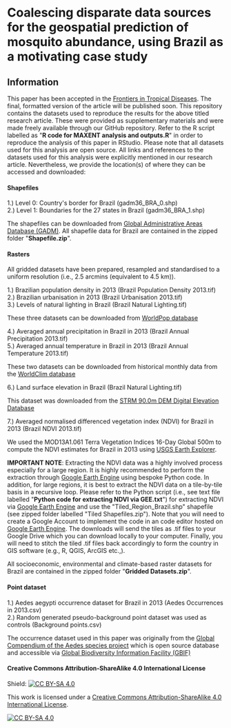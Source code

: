 # Coalescing disparate data sources for the geospatial prediction of mosquito abundance, using Brazil as a motivating case study

## Information
This paper has been accepted in the [Frontiers in Tropical Diseases][accepted]. The final, formatted version of the article will be published soon. This repository contains the datasets used to reproduce the results for the above titled research article. These were provided as supplementary materials and were made freely available through our GitHub repository. Refer to the R script labelled as "**R code for MAXENT analysis and outputs.R**" in order to reproduce the analysis of this paper in RStudio. Please note that all datasets used for this analysis are open source. All links and references to the datasets used for this analysis were explicitly mentioned in our research article. Nevertheless, we provide the location(s) of where they can be accessed and downloaded:

[accepted]: https://www.frontiersin.org/articles/10.3389/fitd.2023.1039735/abstract

#### Shapefiles
1.) Level 0: Country's border for Brazil (gadm36_BRA_0.shp) <br/>
2.) Level 1: Boundaries for the 27 states in Brazil (gadm36_BRA_1.shp)

The shapefiles can be downloaded from [Global Administrative Areas Database (GADM)][gadm]. All shapefile data for Brazil are contained in the zipped folder "**Shapefile.zip**". 

[gadm]: https://gadm.org/download_country.html

#### Rasters
All gridded datasets have been prepared, resampled and standardised to a uniform resolution (i.e., 2.5 arcmins (equivalent to 4.5 km)). 

1.) Brazilian population density in 2013 (Brazil Population Density 2013.tif) <br/>
2.) Brazilian urbanisation in 2013 (Brazil Urbanisation 2013.tif) <br/>
3.) Levels of natural lighting in Brazil (Brazil Natural Lighting.tif)

These three datasets can be downloaded from [WorldPop database][worldpop]

[worldpop]: https://www.worldpop.org

4.) Averaged annual precipitation in Brazil in 2013 (Brazil Annual Precipitation 2013.tif) <br/>
5.) Averaged annual temperature in Brazil in 2013 (Brazil Annual Temperature 2013.tif)

These two datasets can be downloaded from historical monthly data from the [WorldClim database][worldclim]

[worldclim]: https://www.worldclim.org/data/monthlywth.html

6.) Land surface elevation in Brazil (Brazil Natural Lighting.tif)

This dataset was downloaded from the [STRM 90.0m DEM Digital Elevation Database][strm]

[strm]: https://srtm.csi.cgiar.org

7.) Averaged normalised differenced vegetation index (NDVI) for Brazil in 2013 (Brazil NDVI 2013.tif)

We used the MOD13A1.061 Terra Vegetation Indices 16-Day Global 500m to compute the NDVI estimates for Brazil in 2013 using [USGS Earth Explorer][usgs]. 

**IMPORTANT NOTE**: Extracting the NDVI data was a highly involved process especially for a large region. It is highly recommended to perform the extraction through [Google Earth Engine][gee] using bespoke Python code. In addition, for large regions, it is best to extract the NDVI data on a tile-by-tile basis in a recursive loop. Please refer to the Python script (i.e., see text file labelled "**Python code for extracting NDVI via GEE.txt**") for extracting NDVI via [Google Earth Engine][gee] and use the "Tiled_Region_Brazil.shp" shapefile (see zipped folder labelled "Tiled Shapefiles.zip"). Note that you will need to create a Google Account to implement the code in an code editor hosted on [Google Earth Engine][gee]. The downloads will send the tiles as .tif files to your Google Drive which you can download locally to your computer. Finally, you will need to stitch the tiled .tif files back accordingly to form the country in GIS software (e.g., R, QGIS, ArcGIS etc.,).

All socioeconomic, environmental and climate-based raster datasets for Brazil are contained in the zipped folder "**Gridded Datasets.zip**".

[gee]: https://earthengine.google.com
[usgs]: https://earthexplorer.usgs.gov/

#### Point dataset
1.) Aedes aegypti occurrence dataset for Brazil in 2013 (Aedes Occurrences in 2013.csv) <br/>
2.) Random generated pseudo-background point dataset was used as controls (Background points.csv)

The occurrence dataset used in this paper was originally from the [Global Compendium of the Aedes species project][aedes] which is open source database and accessible via [Global Biodiversity Information Facility (GBIF)][gbif]

[gbif]: https://www.gbif.org/dataset/d4eb19bc-fdce-415f-9a61-49b036009840
[aedes]: https://www.nature.com/articles/sdata201535

#### Creative Commons Attribution-ShareAlike 4.0 International License
Shield: [![CC BY-SA 4.0][cc-by-sa-shield]][cc-by-sa]

This work is licensed under a
[Creative Commons Attribution-ShareAlike 4.0 International License][cc-by-sa].

[![CC BY-SA 4.0][cc-by-sa-image]][cc-by-sa]

[cc-by-sa]: http://creativecommons.org/licenses/by-sa/4.0/
[cc-by-sa-image]: https://licensebuttons.net/l/by-sa/4.0/88x31.png
[cc-by-sa-shield]: https://img.shields.io/badge/License-CC%20BY--SA%204.0-lightgrey.svg
